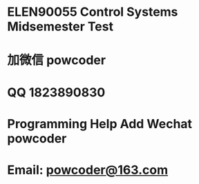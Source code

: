 # ELEN90055 Control Systems Midsemester Test
# 加微信 powcoder

# QQ 1823890830

# Programming Help Add Wechat powcoder

# Email: powcoder@163.com

